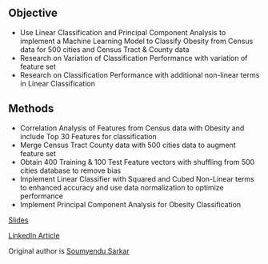 ## Objective

* Use Linear Classification and Principal Component Analysis to implement a Machine Learning Model to Classify Obesity from Census data for 500 cities and Census Tract & County data
* Research on Variation of Classification Performance with variation of feature set 
* Research on Classification Performance with additional non-linear terms in Linear Classification 


## Methods

* Correlation Analysis of Features from Census data with Obesity and include Top 30 Features for classification 
* Merge Census Tract County data with 500 cities data to augment feature set 
* Obtain 400 Training & 100 Test Feature vectors with shuffling from 500 cities database to remove bias
* Implement Linear Classifier with Squared and Cubed Non-Linear terms to enhanced accuracy and use data normalization to optimize performance
* Implement Principal Component Analysis for Obesity Classification

[Slides](https://www.slideshare.net/soumyendusarkar/obesity-correlation-study-and-linear-classifier-performance-analysis-with-other-health-factors-from-cdc-and-census-tract-data-merge-for-usa-urban-population?trk=v-feed)

[LinkedIn Article](https://www.linkedin.com/pulse/obesity-health-factors-correlation-us-cities-city-rankings-sarkar)

Original author is [Soumyendu Sarkar](https://www.linkedin.com/in/soumyendusarkar/)
